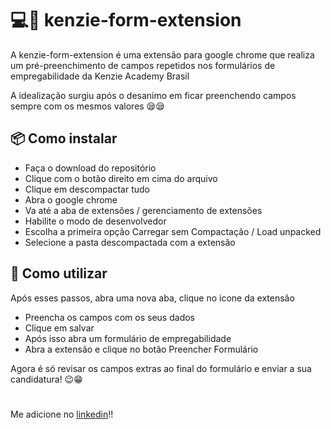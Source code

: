 # 💻🧩 kenzie-form-extension

A kenzie-form-extension é uma extensão para google chrome que realiza um pré-preenchimento de campos repetidos nos formulários de empregabilidade da Kenzie Academy Brasil

A idealização surgiu após o desanimo em ficar preenchendo campos sempre com os mesmos valores 😪😪

## 📦 Como instalar

- Faça o download do repositório
- Clique com o botão direito em cima do arquivo
- Clique em descompactar tudo
- Abra o google chrome
- Va até a aba de extensões / gerenciamento de extensões
- Habilite o modo de desenvolvedor
- Escolha a primeira opção Carregar sem Compactação / Load unpacked
- Selecione a pasta descompactada com a extensão

## 📖 Como utilizar

Após esses passos, abra uma nova aba, clique no icone da extensão

- Preencha os campos com os seus dados
- Clique em salvar
- Após isso abra um formulário de empregabilidade
- Abra a extensão e clique no botão Preencher Formulário

Agora é só revisar os campos extras ao final do formulário e enviar a sua candidatura! 😉😁

#

Me adicione no <a href="https://www.linkedin.com/in/felipegrondek/" target="_blank">linkedin</a>!!
